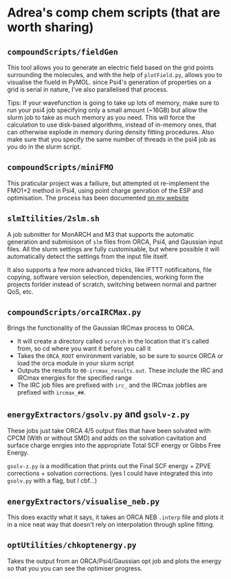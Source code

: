 # Adrea's comp chem scripts (that are worth sharing)

## `compoundScripts/fieldGen`
This tool allows you to generate an electric field based on the grid points surrounding the molecules, and with the help of `plotField.py`, allows you to visualise the fiueld in PyMOL. since Psi4's generation of properties on a grid is serial in nature, I've also parallelised that process.

Tips:
If your wavefunction is going to take up lots of memory, make sure to run  your psi4 job specifying only a small amount (~16GB) but allow the slurm job to take as much memory as you need. This will force the calculation to use disk-based algorithms, instead of in-memory ones, that can otherwise explode in memory during density fitting procedures. Also make sure that you specify the same number of threads in the psi4 job as you do in the slurm script.

## `compoundScripts/miniFMO`
This praticular project was a failiure, but attempted ot re-implement the FMO1+2 method in Psi4, using point charge genration of the ESP and optimisation. The process has been documented [on my website](https://adreasnow.com/PhD/Notebook/001/#method-testing) 

## `slmItilities/2slm.sh`
A job submitter for MonARCH and M3 that supports the automatic generation and submisison of `slm` files from ORCA, Psi4, and Gaussian input files. All the slurm settings are fully customisable, but where possible it will automatically detect the settings from the input file itself.

It also supports a few more advanced tricks, like IFTTT notificaitons, file copying, software version selection, dependencies, working form the projects forlder instead of scratch, switching between normal and partner QoS, etc.

## `compoundScripts/orcaIRCMax.py`
Brings the functionality of the Gaussian IRCmax process to ORCA.
* It will create a directory called `scratch` in the location that it's called from, so cd where you want it before you call it
* Takes the `ORCA_ROOT` environment variable, so be sure to source ORCA or load the orca module in your slurm script
* Outputs the resutls to `00-ircmax_results.out`. These include the IRC and IRCmax energies for the specified range
* The IRC job files are prefixed with `irc_` and the IRCmax jobfiles are prefixed with `ircmax_##`.

## `energyExtractors/gsolv.py` and `gsolv-z.py`
These jobs just take ORCA 4/5 output files that have been solvated with CPCM (With or without SMD) and adds on the solvation cavitation and surface charge enrgies into the appropriate Total SCF energy or Gibbs Free Energy. 

`gsolv-z.py` is a modification that prints out the Final SCF energy + ZPVE corrections + solvation corrections.
(yes I could have integrated this into `gsolv.py` with a flag, but I cbf...)

## `energyExtractors/visualise_neb.py`
This does exactly what it says, it takes an ORCA NEB `.interp` file and plots it in a nice neat way that doesn't rely on interpolation through spline fitting.

## `optUtilities/chkoptenergy.py`
Takes the output from an ORCA/Psi4/Gaussian opt job and plots the energy so that you you can see the optimiser progress.